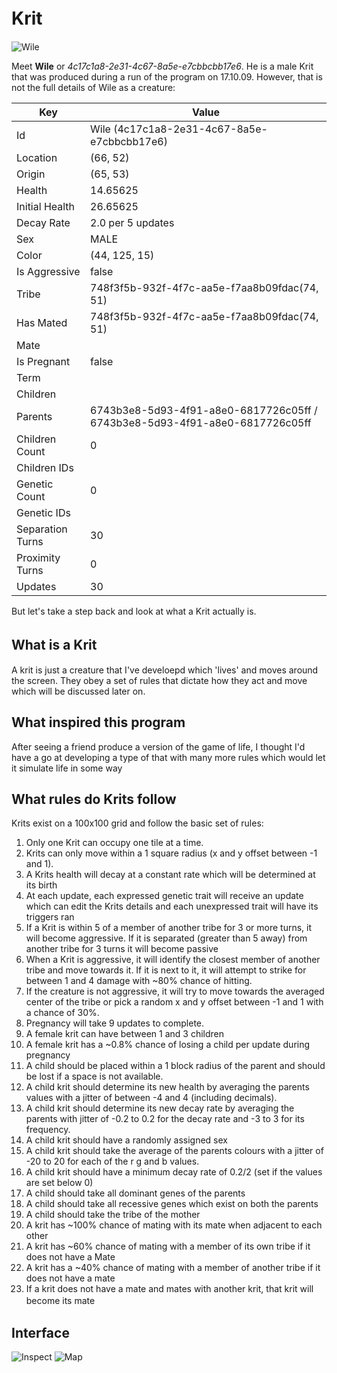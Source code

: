 # Krit　

![Wile](https://i.imgur.com/4I33ELV.png)

Meet **Wile** or *4c17c1a8-2e31-4c67-8a5e-e7cbbcbb17e6*. He is a male Krit that was produced during a run of the program on 17.10.09. However, that is not the full details of Wile as a creature:

|Key|Value|
|-|-|
|Id|Wile     (4c17c1a8-2e31-4c67-8a5e-e7cbbcbb17e6)|
|Location|(66, 52)|
|Origin|(65, 53)|
|Health|14.65625|
|Initial Health|26.65625|
|Decay Rate|2.0 per 5 updates|
|Sex|MALE|
|Color|(44, 125, 15)|
|Is Aggressive|false|
|Tribe|748f3f5b-932f-4f7c-aa5e-f7aa8b09fdac(74, 51)|
|Has Mated|748f3f5b-932f-4f7c-aa5e-f7aa8b09fdac(74, 51)|
|Mate||
|Is Pregnant|false|
|Term||
|Children||
|Parents|6743b3e8-5d93-4f91-a8e0-6817726c05ff / 6743b3e8-5d93-4f91-a8e0-6817726c05ff|
|Children Count|0|
|Children IDs||
|Genetic Count|0|
|Genetic IDs||
|Separation Turns|30|
|Proximity Turns|0|
|Updates|30|

But let's take a step back and look at what a Krit actually is.

## What is a Krit　
A krit is just a creature that I've develoepd which 'lives' and moves around the screen. They obey a set of rules that dictate how they act and move which will be discussed later on.

## What inspired this program
After seeing a friend produce a version of the game of life, I thought I'd have a go at developing a type of that with many more rules which would let it simulate life in some way

## What rules do Krits follow
Krits exist on a 100x100 grid and follow the basic set of rules:

1. Only one Krit can occupy one tile at a time.
1. Krits can only move within a 1 square radius (x and y offset between -1 and 1).
1. A Krits health will decay at a constant rate which will be determined at its birth
1. At each update, each expressed genetic trait will receive an update which can edit the Krits details and each unexpressed trait will have its triggers ran
1. If a Krit is within 5 of a member of another tribe for 3 or more turns, it will become aggressive. If it is separated (greater than 5 away) from another tribe for 3 turns it will become passive
1. When a Krit is aggressive, it will identify the closest member of another tribe and move towards it. If it is next to it, it will attempt to strike for between 1 and 4 damage with ~80% chance of hitting.
1. If the creature is not aggressive, it will try to move towards the averaged center of the tribe or pick a random x and y offset between -1 and 1 with a chance of 30%.
1. Pregnancy will take 9 updates to complete.
1. A female krit can have between 1 and 3 children
1. A female krit has a ~0.8% chance of losing a child per update during pregnancy
1. A child should be placed within a 1 block radius of the parent and should be lost if a space is not available.
1. A child krit should determine its new health by averaging the parents values with a jitter of between -4 and 4 (including decimals).
1. A child krit should determine its new decay rate by averaging the parents with jitter of -0.2 to 0.2 for the decay rate and -3 to 3 for its frequency.
1. A child krit should have a randomly assigned sex
1. A child krit should take the average of the parents colours with a jitter of -20 to 20 for each of the r g and b values.
1. A child krit should have a minimum decay rate of 0.2/2 (set if the values are set below 0)
1. A child should take all dominant genes of the parents
1. A child should take all recessive genes which exist on both the parents
1. A child should take the tribe of the mother
1. A krit has ~100% chance of mating with its mate when adjacent to each other
1. A krit has ~60% chance of mating with a member of its own tribe if it does not have a Mate
1. A krit has a ~40% chance of mating with a member of another tribe if it does not have a mate
1. If a krit does not have a mate and mates with another krit, that krit will become its mate
　
## Interface
![Inspect](https://i.imgur.com/bR5MVIY.png)
![Map](https://i.imgur.com/lH7K2zb.png)
